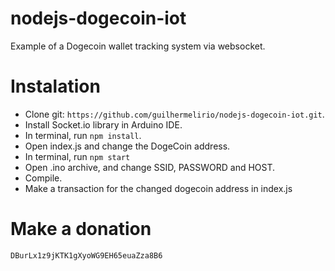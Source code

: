 # nodejs-dogecoin-iot
Example of a Dogecoin wallet tracking system via websocket.

# Instalation
- Clone git: `https://github.com/guilhermelirio/nodejs-dogecoin-iot.git`.
- Install Socket.io library in Arduino IDE.
- In terminal, run `npm install`.
- Open index.js and change the DogeCoin address.
- In terminal, run `npm start`
- Open .ino archive, and change SSID, PASSWORD and HOST.
- Compile.
- Make a transaction for the changed dogecoin address in index.js

# Make a donation
`DBurLx1z9jKTK1gXyoWG9EH65euaZza8B6`
